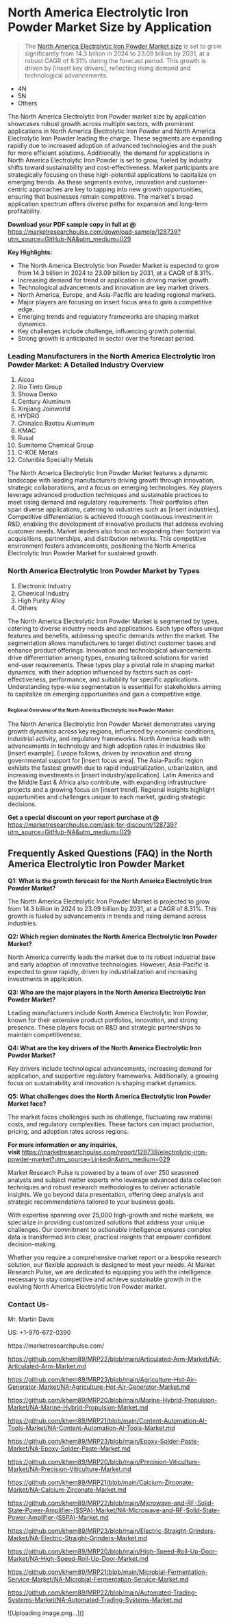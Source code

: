 <h1>North America Electrolytic Iron Powder Market&nbsp;Size by Application</h1><blockquote><p>The <a href="https://marketresearchpulse.com/download-sample/128739?utm_source=GitHub-NA&amp;utm_medium=029">North America Electrolytic Iron Powder Market size</a> is set to grow significantly from 14.3 billion in 2024 to 23.09 billion by 2031, at a robust CAGR of 8.31% during the forecast period. This growth is driven by [insert key drivers], reflecting rising demand and technological advancements.</p></blockquote><ul><li>4N<li> 5N<li> Others</li></ul><p>The North America Electrolytic Iron Powder market size by application showcases robust growth across multiple sectors, with prominent applications in North America Electrolytic Iron Powder and North America Electrolytic Iron Powder leading the charge. These segments are expanding rapidly due to increased adoption of advanced technologies and the push for more efficient solutions. Additionally, the demand for applications in North America Electrolytic Iron Powder is set to grow, fueled by industry shifts toward sustainability and cost-effectiveness. Market participants are strategically focusing on these high-potential applications to capitalize on emerging trends. As these segments evolve, innovation and customer-centric approaches are key to tapping into new growth opportunities, ensuring that businesses remain competitive. The market's broad application spectrum offers diverse paths for expansion and long-term profitability.</p><p><strong>Download your PDF sample copy in full at @ </strong><a href="https://marketresearchpulse.com/download-sample/128739?utm_source=GitHub-NA&amp;utm_medium=029">https://marketresearchpulse.com/download-sample/128739?utm_source=GitHub-NA&amp;utm_medium=029</a></p><p><strong>Key Highlights: </strong></p><ul><li>The North America Electrolytic Iron Powder Market is expected to grow from 14.3 billion in 2024 to 23.09 billion by 2031, at a CAGR of 8.31%.</li><li>Increasing demand for trend or application is driving market growth.</li><li>Technological advancements and innovation are key market drivers.</li><li>North America, Europe, and Asia-Pacific are leading regional markets.</li><li>Major players are focusing on insert focus area to gain a competitive edge.</li><li>Emerging trends and regulatory frameworks are shaping market dynamics.</li><li>Key challenges include challenge, influencing growth potential.</li><li>Strong growth is anticipated in sector over the forecast period.</li></ul><h3>Leading Manufacturers in the North America Electrolytic Iron Powder Market: A Detailed Industry Overview</h3><ol><li>Alcoa</li><li>Rio Tinto Group</li><li>Showa Denko</li><li>Century Aluminum</li><li>Xinjiang Joinworld</li><li>HYDRO</li><li>Chinalco Baotou Aluminum</li><li>KMAC</li><li>Rusal</li><li>Sumitomo Chemical Group</li><li>C-KOE Metals</li><li>Columbia Specialty Metals</li></ol><div class="flex max-w-full flex-col flex-grow"><div class="min-h-8 text-message flex w-full flex-col items-end gap-2 whitespace-normal break-words [.text-message+&amp;]:mt-5" dir="auto" data-message-author-role="assistant" data-message-id="fd8432e4-4910-450d-b182-61b7bfb0a01f" data-message-model-slug="gpt-4o"><div class="flex w-full flex-col gap-1 empty:hidden first:pt-[3px]"><div class="markdown prose w-full break-words dark:prose-invert light"><p>The North America Electrolytic Iron Powder Market features a dynamic landscape with leading manufacturers driving growth through innovation, strategic collaborations, and a focus on emerging technologies. Key players leverage advanced production techniques and sustainable practices to meet rising demand and regulatory requirements. Their portfolios often span diverse applications, catering to industries such as [insert industries]. Competitive differentiation is achieved through continuous investment in R&amp;D, enabling the development of innovative products that address evolving customer needs. Market leaders also focus on expanding their footprint via acquisitions, partnerships, and distribution networks. This competitive environment fosters advancements, positioning the North America Electrolytic Iron Powder Market for sustained growth.</p></div></div></div></div><h3>North America Electrolytic Iron Powder Market by Types</h3><ol><li>Electronic Industry<li> Chemical Industry<li> High Purity Alloy<li> Others</li></ol><div class="flex max-w-full flex-col flex-grow"><div class="min-h-8 text-message flex w-full flex-col items-end gap-2 whitespace-normal break-words [.text-message+&amp;]:mt-5" dir="auto" data-message-author-role="assistant" data-message-id="084470be-0bb7-4664-bddf-5156b4f41249" data-message-model-slug="gpt-4o-mini"><div class="flex w-full flex-col gap-1 empty:hidden first:pt-[3px]"><div class="markdown prose w-full break-words dark:prose-invert light"><p>The North America Electrolytic Iron Powder Market is segmented by types, catering to diverse industry needs and applications. Each type offers unique features and benefits, addressing specific demands within the market. The segmentation allows manufacturers to target distinct customer bases and enhance product offerings. Innovation and technological advancements drive differentiation among types, ensuring tailored solutions for varied end-user requirements. These types play a pivotal role in shaping market dynamics, with their adoption influenced by factors such as cost-effectiveness, performance, and suitability for specific applications. Understanding type-wise segmentation is essential for stakeholders aiming to capitalize on emerging opportunities and gain a competitive edge.</p></div></div></div></div><h3><span style="font-size: 11px;">Regional Overview of the North America Electrolytic Iron Powder Market</span></h3><div class="flex max-w-full flex-col flex-grow"><div class="min-h-8 text-message flex w-full flex-col items-end gap-2 whitespace-normal break-words [.text-message+&amp;]:mt-5" dir="auto" data-message-author-role="assistant" data-message-id="e9038762-ce64-4e30-91c9-9bd413514231" data-message-model-slug="gpt-4o-mini"><div class="flex w-full flex-col gap-1 empty:hidden first:pt-[3px]"><div class="markdown prose w-full break-words dark:prose-invert light"><p>The North America Electrolytic Iron Powder Market demonstrates varying growth dynamics across key regions, influenced by economic conditions, industrial activity, and regulatory frameworks. North America leads with advancements in technology and high adoption rates in industries like [insert example]. Europe follows, driven by innovation and strong governmental support for [insert focus area]. The Asia-Pacific region exhibits the fastest growth due to rapid industrialization, urbanization, and increasing investments in [insert industry/application]. Latin America and the Middle East &amp; Africa also contribute, with expanding infrastructure projects and a growing focus on [insert trend]. Regional insights highlight opportunities and challenges unique to each market, guiding strategic decisions.</p></div></div></div></div><p><strong>Get a special discount on your report purchase at @ </strong><a href="https://marketresearchpulse.com/ask-for-discount/128739?utm_source=GitHub-NA&amp;utm_medium=029">https://marketresearchpulse.com/ask-for-discount/128739?utm_source=GitHub-NA&amp;utm_medium=029</a></p><h2>Frequently Asked Questions (FAQ) in the North America Electrolytic Iron Powder Market</h2><p><strong>Q1: What is the growth forecast for the North America Electrolytic Iron Powder Market?</strong></p><p>The North America Electrolytic Iron Powder Market is projected to grow from 14.3 billion in 2024 to 23.09 billion by 2031, at a CAGR of 8.31%. This growth is fueled by advancements in trends and rising demand across industries.</p><p><strong>Q2: Which region dominates the North America Electrolytic Iron Powder Market?</strong></p><p>North America currently leads the market due to its robust industrial base and early adoption of innovative technologies. However, Asia-Pacific is expected to grow rapidly, driven by industrialization and increasing investments in application.</p><p><strong>Q3: Who are the major players in the North America Electrolytic Iron Powder Market?</strong></p><p>Leading manufacturers include North America Electrolytic Iron Powder, known for their extensive product portfolios, innovation, and strong presence. These players focus on R&amp;D and strategic partnerships to maintain competitiveness.</p><p><strong>Q4: What are the key drivers of the North America Electrolytic Iron Powder Market?</strong></p><p>Key drivers include technological advancements, increasing demand for application, and supportive regulatory frameworks. Additionally, a growing focus on sustainability and innovation is shaping market dynamics.</p><p><strong>Q5: What challenges does the North America Electrolytic Iron Powder Market face?</strong></p><p>The market faces challenges such as challenge, fluctuating raw material costs, and regulatory complexities. These factors can impact production, pricing, and adoption rates across regions.</p><p><strong>For more information or any inquiries, visit&nbsp;</strong><a href="https://marketresearchpulse.com/report/128739/electrolytic-iron-powder-market?utm_source=Linkedin&utm_medium=029">https://marketresearchpulse.com/report/128739/electrolytic-iron-powder-market?utm_source=Linkedin&utm_medium=029</a></p><p>Market Research Pulse is powered by a team of over 250 seasoned analysts and subject matter experts who leverage advanced data collection techniques and robust research methodologies to deliver actionable insights. We go beyond data presentation, offering deep analysis and strategic recommendations tailored to your business goals.</p><p>With expertise spanning over 25,000 high-growth and niche markets, we specialize in providing customized solutions that address your unique challenges. Our commitment to actionable intelligence ensures complex data is transformed into clear, practical insights that empower confident decision-making.</p><p>Whether you require a comprehensive market report or a bespoke research solution, our flexible approach is designed to meet your needs. At Market Research Pulse, we are dedicated to equipping you with the intelligence necessary to stay competitive and achieve sustainable growth in the evolving North America Electrolytic Iron Powder market.</p><h3><strong>Contact Us-</strong></h3><p>Mr. Martin Davis</p><p>US: +1-970-672-0390</p><p>https://marketresearchpulse.com/</p><p><a href="https://github.com/khem89/MRP22/blob/main/Articulated-Arm-Market/NA-Articulated-Arm-Market.md">https://github.com/khem89/MRP22/blob/main/Articulated-Arm-Market/NA-Articulated-Arm-Market.md</a></p><p><a href="https://github.com/khem89/MRP23/blob/main/Agriculture-Hot-Air-Generator-Market/NA-Agriculture-Hot-Air-Generator-Market.md">https://github.com/khem89/MRP23/blob/main/Agriculture-Hot-Air-Generator-Market/NA-Agriculture-Hot-Air-Generator-Market.md</a></p><p><a href="https://github.com/khem89/MRP20/blob/main/Marine-Hybrid-Propulsion-Market/NA-Marine-Hybrid-Propulsion-Market.md">https://github.com/khem89/MRP20/blob/main/Marine-Hybrid-Propulsion-Market/NA-Marine-Hybrid-Propulsion-Market.md</a></p><p><a href="https://github.com/khem89/MRP21/blob/main/Content-Automation-AI-Tools-Market/NA-Content-Automation-AI-Tools-Market.md">https://github.com/khem89/MRP21/blob/main/Content-Automation-AI-Tools-Market/NA-Content-Automation-AI-Tools-Market.md</a></p><p><a href="https://github.com/khem89/MRP23/blob/main/Epoxy-Solder-Paste-Market/NA-Epoxy-Solder-Paste-Market.md">https://github.com/khem89/MRP23/blob/main/Epoxy-Solder-Paste-Market/NA-Epoxy-Solder-Paste-Market.md</a></p><p><a href="https://github.com/khem89/MRP20/blob/main/Precision-Viticulture-Market/NA-Precision-Viticulture-Market.md">https://github.com/khem89/MRP20/blob/main/Precision-Viticulture-Market/NA-Precision-Viticulture-Market.md</a></p><p><a href="https://github.com/khem89/MRP21/blob/main/Calcium-Zirconate-Market/NA-Calcium-Zirconate-Market.md">https://github.com/khem89/MRP21/blob/main/Calcium-Zirconate-Market/NA-Calcium-Zirconate-Market.md</a></p><p><a href="https://github.com/khem89/MRP22/blob/main/Microwave-and-RF-Solid-State-Power-Amplifier-(SSPA)-Market/NA-Microwave-and-RF-Solid-State-Power-Amplifier-(SSPA)-Market.md">https://github.com/khem89/MRP22/blob/main/Microwave-and-RF-Solid-State-Power-Amplifier-(SSPA)-Market/NA-Microwave-and-RF-Solid-State-Power-Amplifier-(SSPA)-Market.md</a></p><p><a href="https://github.com/khem89/MRP23/blob/main/Electric-Straight-Grinders-Market/NA-Electric-Straight-Grinders-Market.md">https://github.com/khem89/MRP23/blob/main/Electric-Straight-Grinders-Market/NA-Electric-Straight-Grinders-Market.md</a></p><p><a href="https://github.com/khem89/MRP20/blob/main/High-Speed-Roll-Up-Door-Market/NA-High-Speed-Roll-Up-Door-Market.md">https://github.com/khem89/MRP20/blob/main/High-Speed-Roll-Up-Door-Market/NA-High-Speed-Roll-Up-Door-Market.md</a></p><p><a href="https://github.com/khem89/MRP21/blob/main/Microbial-Fermentation-Service-Market/NA-Microbial-Fermentation-Service-Market.md">https://github.com/khem89/MRP21/blob/main/Microbial-Fermentation-Service-Market/NA-Microbial-Fermentation-Service-Market.md</a></p><p><a href="https://github.com/khem89/MRP22/blob/main/Automated-Trading-Systems-Market/NA-Automated-Trading-Systems-Market.md">https://github.com/khem89/MRP22/blob/main/Automated-Trading-Systems-Market/NA-Automated-Trading-Systems-Market.md</a></p>
![Uploading image.png…]()
